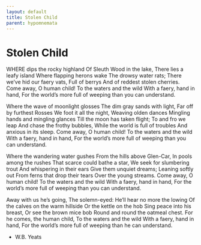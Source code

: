 ```yaml
---
layout: default
title: Stolen Child
parent: hypomnemata
---
```

# Stolen Child

WHERE dips the rocky highland Of Sleuth Wood in the lake, There lies a leafy island Where flapping herons wake The drowsy water rats; There we’ve hid our faery vats, Full of berrys And of reddest stolen cherries. Come away, O human child! To the waters and the wild With a faery, hand in hand, For the world’s more full of weeping than you can understand.

Where the wave of moonlight glosses The dim gray sands with light, Far off by furthest Rosses We foot it all the night, Weaving olden dances Mingling hands and mingling glances Till the moon has taken flight; To and fro we leap And chase the frothy bubbles, While the world is full of troubles And anxious in its sleep. Come away, O human child! To the waters and the wild With a faery, hand in hand, For the world’s more full of weeping than you can understand.

Where the wandering water gushes From the hills above Glen-Car, In pools among the rushes That scarce could bathe a star, We seek for slumbering trout And whispering in their ears Give them unquiet dreams; Leaning softly out From ferns that drop their tears Over the young streams. Come away, O human child! To the waters and the wild With a faery, hand in hand, For the world’s more full of weeping than you can understand.

Away with us he’s going, The solemn-eyed: He’ll hear no more the lowing Of the calves on the warm hillside Or the kettle on the hob Sing peace into his breast, Or see the brown mice bob Round and round the oatmeal chest. For he comes, the human child, To the waters and the wild With a faery, hand in hand, For the world’s more full of weeping than he can understand.

- W.B. Yeats
